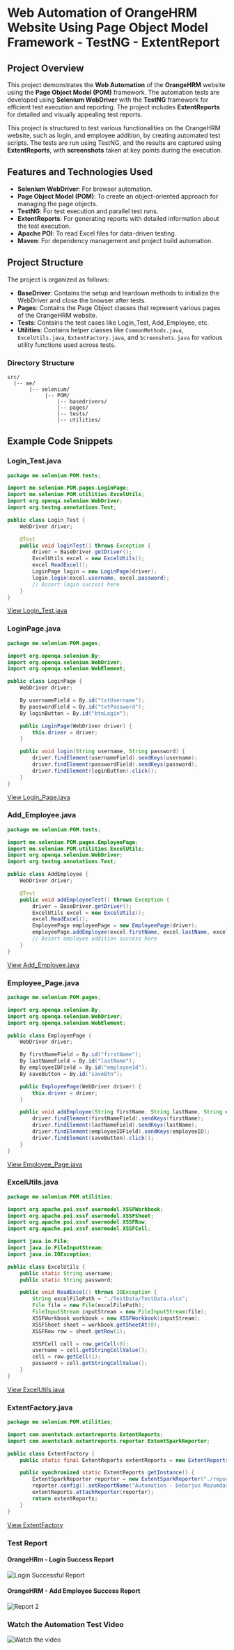 # Web Automation of OrangeHRM Website Using Page Object Model Framework - TestNG - ExtentReport

## Project Overview

This project demonstrates the **Web Automation** of the **OrangeHRM** website using the **Page Object Model (POM)** framework. The automation tests are developed using **Selenium WebDriver** with the **TestNG** framework for efficient test execution and reporting. The project includes **ExtentReports** for detailed and visually appealing test reports.

This project is structured to test various functionalities on the OrangeHRM website, such as login, and employee addition, by creating automated test scripts. The tests are run using TestNG, and the results are captured using **ExtentReports**, with **screenshots** taken at key points during the execution.

## Features and Technologies Used

- **Selenium WebDriver**: For browser automation.
- **Page Object Model (POM)**: To create an object-oriented approach for managing the page objects.
- **TestNG**: For test execution and parallel test runs.
- **ExtentReports**: For generating reports with detailed information about the test execution.
- **Apache POI**: To read Excel files for data-driven testing.
- **Maven**: For dependency management and project build automation.

## Project Structure

The project is organized as follows:

- **BaseDriver**: Contains the setup and teardown methods to initialize the WebDriver and close the browser after tests.
- **Pages**: Contains the Page Object classes that represent various pages of the OrangeHRM website.
- **Tests**: Contains the test cases like Login_Test, Add_Employee, etc.
- **Utilities**: Contains helper classes like `CommonMethods.java`, `ExcelUtils.java`, `ExtentFactory.java`, and `Screenshots.java` for various utility functions used across tests.

### Directory Structure

```plaintext
src/
  |-- me/
       |-- selenium/
            |-- POM/
                |-- basedrivers/
                |-- pages/
                |-- tests/
                |-- utilities/
```

## Example Code Snippets

### Login_Test.java

```java
package me.selenium.POM.tests;

import me.selenium.POM.pages.LoginPage;
import me.selenium.POM.utilities.ExcelUtils;
import org.openqa.selenium.WebDriver;
import org.testng.annotations.Test;

public class Login_Test {
    WebDriver driver;

    @Test
    public void loginTest() throws Exception {
        driver = BaseDriver.getDriver();
        ExcelUtils excel = new ExcelUtils();
        excel.ReadExcel();
        LoginPage login = new LoginPage(driver);
        login.login(excel.username, excel.password);
        // Assert login success here
    }
}
```
[View Login_Test.java](https://github.com/DM9933/Web_Automation_of_OrangeHRM_Website_Using_Page_Object_Model_Framework/blob/main/src/test/java/me/selenium/POM/tests/Login_Test.java)


### LoginPage.java
```java
package me.selenium.POM.pages;

import org.openqa.selenium.By;
import org.openqa.selenium.WebDriver;
import org.openqa.selenium.WebElement;

public class LoginPage {
    WebDriver driver;

    By usernameField = By.id("txtUsername");
    By passwordField = By.id("txtPassword");
    By loginButton = By.id("btnLogin");

    public LoginPage(WebDriver driver) {
        this.driver = driver;
    }

    public void login(String username, String password) {
        driver.findElement(usernameField).sendKeys(username);
        driver.findElement(passwordField).sendKeys(password);
        driver.findElement(loginButton).click();
    }
}
```
[View Login_Page.java](https://github.com/DM9933/Web_Automation_of_OrangeHRM_Website_Using_Page_Object_Model_Framework/blob/main/src/test/java/me/selenium/POM/pages/Login_Page.java)

### Add_Employee.java
```java
package me.selenium.POM.tests;

import me.selenium.POM.pages.EmployeePage;
import me.selenium.POM.utilities.ExcelUtils;
import org.openqa.selenium.WebDriver;
import org.testng.annotations.Test;

public class AddEmployee {
    WebDriver driver;

    @Test
    public void addEmployeeTest() throws Exception {
        driver = BaseDriver.getDriver();
        ExcelUtils excel = new ExcelUtils();
        excel.ReadExcel();
        EmployeePage employeePage = new EmployeePage(driver);
        employeePage.addEmployee(excel.firstName, excel.lastName, excel.employeeID);
        // Assert employee addition success here
    }
}
```
[View Add_Employee.java](https://github.com/DM9933/Web_Automation_of_OrangeHRM_Website_Using_Page_Object_Model_Framework/blob/main/src/test/java/me/selenium/POM/tests/Add_Employee.java)

### Employee_Page.java
```java
package me.selenium.POM.pages;

import org.openqa.selenium.By;
import org.openqa.selenium.WebDriver;
import org.openqa.selenium.WebElement;

public class EmployeePage {
    WebDriver driver;

    By firstNameField = By.id("firstName");
    By lastNameField = By.id("lastName");
    By employeeIDField = By.id("employeeId");
    By saveButton = By.id("saveBtn");

    public EmployeePage(WebDriver driver) {
        this.driver = driver;
    }

    public void addEmployee(String firstName, String lastName, String employeeID) {
        driver.findElement(firstNameField).sendKeys(firstName);
        driver.findElement(lastNameField).sendKeys(lastName);
        driver.findElement(employeeIDField).sendKeys(employeeID);
        driver.findElement(saveButton).click();
    }
}

```
[View Employee_Page.java](https://github.com/DM9933/Web_Automation_of_OrangeHRM_Website_Using_Page_Object_Model_Framework/blob/main/src/test/java/me/selenium/POM/pages/Employee_Page.java)

### ExcelUtils.java
```java
package me.selenium.POM.utilities;

import org.apache.poi.xssf.usermodel.XSSFWorkbook;
import org.apache.poi.xssf.usermodel.XSSFSheet;
import org.apache.poi.xssf.usermodel.XSSFRow;
import org.apache.poi.xssf.usermodel.XSSFCell;

import java.io.File;
import java.io.FileInputStream;
import java.io.IOException;

public class ExcelUtils {
    public static String username;
    public static String password;

    public void ReadExcel() throws IOException {
        String excelFilePath = "./TestData/TestData.xlsx";
        File file = new File(excelFilePath);
        FileInputStream inputStream = new FileInputStream(file);
        XSSFWorkbook workbook = new XSSFWorkbook(inputStream);
        XSSFSheet sheet = workbook.getSheetAt(0);
        XSSFRow row = sheet.getRow(1);

        XSSFCell cell = row.getCell(0);
        username = cell.getStringCellValue();
        cell = row.getCell(1);
        password = cell.getStringCellValue();
    }
}
```
[View ExcelUtils.java](https://github.com/DM9933/Web_Automation_of_OrangeHRM_Website_Using_Page_Object_Model_Framework/blob/main/src/test/java/me/selenium/POM/utilities/ExcelUtils.java)


### ExtentFactory.java
```java
package me.selenium.POM.utilities;

import com.aventstack.extentreports.ExtentReports;
import com.aventstack.extentreports.reporter.ExtentSparkReporter;

public class ExtentFactory {
    public static final ExtentReports extentReports = new ExtentReports();

    public synchronized static ExtentReports getInstance() {
        ExtentSparkReporter reporter = new ExtentSparkReporter("./reports/Report.html");
        reporter.config().setReportName("Automation - Debarjun Mazumdar");
        extentReports.attachReporter(reporter);
        return extentReports;
    }
}
```
[View ExtentFactory](https://github.com/DM9933/Web_Automation_of_OrangeHRM_Website_Using_Page_Object_Model_Framework/blob/main/src/test/java/me/selenium/POM/utilities/ExtentFactory.java)


### Test Report 
#### OrangeHRm - Login Success Report
![Login Successful Report](https://github.com/DM9933/Web_Automation_of_OrangeHRM_Website_Using_Page_Object_Model_Framework/blob/main/reports/OrangeHRM1.png)

#### OrangeHRM - Add Employee Success Report
![Report 2](https://github.com/DM9933/Web_Automation_of_OrangeHRM_Website_Using_Page_Object_Model_Framework/blob/main/reports/OrangeHRM2.png)


### Watch the Automation Test Video
![Watch the video](https://github.com/DM9933/Web_Automation_of_OrangeHRM_Website_Using_Page_Object_Model_Framework/blob/main/OrangeHRM_Automation.gif)












